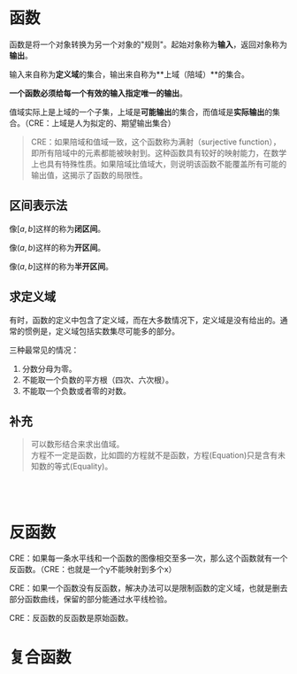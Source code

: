 # 函数    

函数是将一个对象转换为另一个对象的"规则"。起始对象称为**输入**，返回对象称为**输出**。    

输入来自称为**定义域**的集合，输出来自称为**上域（陪域）**的集合。    

**一个函数必须给每一个有效的输入指定唯一的输出**。    

值域实际上是上域的一个子集，上域是**可能输出**的集合，而值域是**实际输出**的集合。（CRE：上域是人为拟定的、期望输出集合）    

> CRE：如果陪域和值域一致，这个函数称为满射（surjective function），即所有陪域中的元素都能被映射到。这种函数具有较好的映射能力，在数学上也具有特殊性质。如果陪域比值域大，则说明该函数不能覆盖所有可能的输出值，这揭示了函数的局限性。    


## 区间表示法      

像$[a, b]$这样的称为**闭区间**。    

像$(a, b)$这样的称为**开区间**。    

像$(a, b]$这样的称为**半开区间**。    



## 求定义域    

有时，函数的定义中包含了定义域，而在大多数情况下，定义域是没有给出的。通常的惯例是，定义域包括实数集尽可能多的部分。    

三种最常见的情况：    
1. 分数分母为零。    
2. 不能取一个负数的平方根（四次、六次根）。    
3. 不能取一个负数或者零的对数。    


## 补充    

> 可以数形结合来求出值域。    
> 方程不一定是函数，比如圆的方程就不是函数，方程(Equation)只是含有未知数的等式(Equality)。    


<br />
<br />

# 反函数    

CRE：如果每一条水平线和一个函数的图像相交至多一次，那么这个函数就有一个反函数。（CRE：也就是一个y不能映射到多个x）        

CRE：如果一个函数没有反函数，解决办法可以是限制函数的定义域，也就是删去部分函数曲线，保留的部分能通过水平线检验。    

CRE：反函数的反函数是原始函数。    

# 复合函数    

